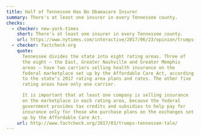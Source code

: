 ```yaml
---
title: Half of Tennessee Has No Obamacare Insurer
summary: There's at least one insurer in every Tennessee county.
checks:
  - checker: new-york-times
    short: There's at least one insurer in every Tennessee county.
    url: https://www.nytimes.com/interactive/2017/06/23/opinion/trumps-lies.html
  - checker: factcheck-org
    quote:
      Tennessee divides the state into eight rating areas. Three of
      the eight — the East, Greater Nashville and Greater Memphis
      areas — have two carriers selling health insurance on the
      federal marketplace set up by the Affordable Care Act, according
      to the state’s 2017 rating area plans and rates. The other five
      rating areas have only one carrier.

      It is important that at least one company is selling insurance
      on the marketplace in each rating area, because the federal
      government provides tax credits and subsidies to help pay for
      insurance only for those who purchase plans on the exchanges set
      up by the Affordable Care Act.
    url: http://www.factcheck.org/2017/03/trumps-tennessee-tale/
---
```

